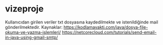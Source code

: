 # vizeproje
Kullanıcıdan girilen veriler txt dosyasına kaydedilmekte ve istenildiğinde mail gönderilmektedir.
Kaynaklar:
https://kodlamavakti.com/java/dosya-file-okuma-ve-yazma-islemleri/
https://netcorecloud.com/tutorials/send-email-in-java-using-gmail-smtp/
